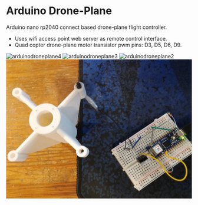 # Arduino Drone-Plane
Arduino nano rp2040 connect based drone-plane flight controller.

- Uses wifi access point web server as remote control interface.
- Quad copter drone-plane motor transistor pwm pins: D3, D5, D6, D9.

![arduinodroneplane4](https://github.com/user-attachments/assets/75418b6f-7f24-4403-93f6-02fad48d8b7f)
![arduinodroneplane3](https://github.com/user-attachments/assets/9c6337e0-4739-41e9-bc18-390f5595fa51)
![arduinodroneplane2](https://raw.githubusercontent.com/goofyseeker311/arduinodroneplane/refs/heads/main/arduinodroneplane2.jpg)
![arduinodroneplane](https://raw.githubusercontent.com/goofyseeker311/arduinodroneplane/refs/heads/main/arduinodroneplane.jpg)
